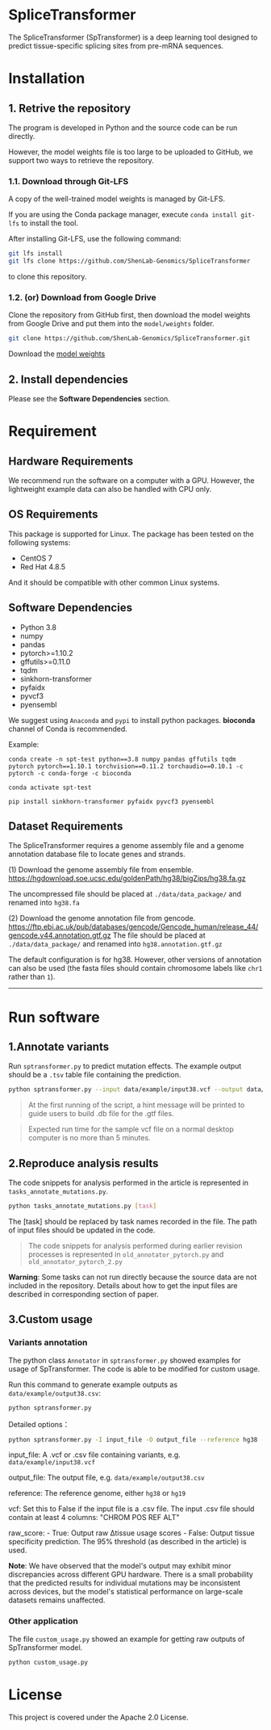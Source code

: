 # SpliceTransformer

The SpliceTransformer (SpTransformer) is a deep learning tool designed to predict tissue-specific splicing sites from pre-mRNA sequences.


# Installation
## 1. Retrive the repository

The program is developed in Python and the source code can be run directly.

However, the model weights file is too large to be uploaded to GitHub, we support two ways to retrieve the repository.

### 1.1. Download through Git-LFS
A copy of the well-trained model weights is managed by Git-LFS.

If you are using the Conda package manager, execute `conda install git-lfs` to install the tool.

After installing Git-LFS, use the following command:
```bash
git lfs install
git lfs clone https://github.com/ShenLab-Genomics/SpliceTransformer
```
to clone this repository.

### 1.2. (or) Download from Google Drive

Clone the repository from GitHub first, then download the model weights from Google Drive and put them into the `model/weights` folder.
```bash
git clone https://github.com/ShenLab-Genomics/SpliceTransformer.git
```
Download the [model weights](https://drive.google.com/file/d/1d8n4vHDSbXqpPc_JFEswLomSUDBgHvno/view?usp=drive_link)

## 2. Install dependencies
Please see the **Software Dependencies** section.

# Requirement

## Hardware Requirements

We recommend run the software on a computer with a GPU. However, the lightweight example data can also be handled with CPU only.

## OS Requirements
This package is supported for Linux. The package has been tested on the following systems:
- CentOS 7
- Red Hat 4.8.5

And it should be compatible with other common Linux systems.

## Software Dependencies


- Python 3.8
- numpy
- pandas
- pytorch>=1.10.2
- gffutils>=0.11.0
- tqdm
- sinkhorn-transformer
- pyfaidx
- pyvcf3
- pyensembl

We suggest using `Anaconda` and `pypi` to install python packages. **bioconda** channel of Conda is recommended.

Example:
```
conda create -n spt-test python==3.8 numpy pandas gffutils tqdm pytorch pytorch==1.10.1 torchvision==0.11.2 torchaudio==0.10.1 -c pytorch -c conda-forge -c bioconda

conda activate spt-test

pip install sinkhorn-transformer pyfaidx pyvcf3 pyensembl
```


## Dataset Requirements

The SpliceTransformer requires a genome assembly file and a genome annotation database file to locate genes and strands.

(1) Download the genome assembly file from ensemble. 
<https://hgdownload.soe.ucsc.edu/goldenPath/hg38/bigZips/hg38.fa.gz> 

The uncompressed file should be placed at `./data/data_package/` and renamed into `hg38.fa`

(2) Download the genome annotation file from gencode.
<https://ftp.ebi.ac.uk/pub/databases/gencode/Gencode_human/release_44/gencode.v44.annotation.gtf.gz>
The file should be placed at `./data/data_package/` and renamed into `hg38.annotation.gtf.gz`

The default configuration is for hg38. However, other versions of annotation can also be used (the fasta files should contain chromosome labels like `chr1` rather than `1`).


---

# Run software

## 1.Annotate variants

Run `sptransformer.py` to predict mutation effects. The example output should be a `.tsv` table file containing the prediction.
```bash
python sptransformer.py --input data/example/input38.vcf --output data/example/output38.tsv --reference hg38
```

>At the first running of the script, a hint message will be printed to guide users to build .db file for the .gtf files.

>Expected run time for the sample vcf file on a normal desktop computer is no more than 5 minutes.

## 2.Reproduce analysis results

The code snippets for analysis performed in the article is represented in `tasks_annotate_mutations.py`.

```bash
python tasks_annotate_mutations.py [task]
```


The [task] should be replaced by task names recorded in the file. The path of input files should be updated in the code.

> The code snippets for analysis performed during earlier revision processes is represented in `old_annotator_pytorch.py` and `old_annotator_pytorch_2.py`

**Warning**: Some tasks can not run directly because the source data are not included in the repository. Details about how to get the input files are described in corresponding section of paper.

## 3.Custom usage

### Variants annotation
The python class `Annotator` in `sptransformer.py` showed examples for usage of SpTransformer. The code is able to be modified for custom usage.

Run this command to generate example outputs as `data/example/output38.csv`:
```bash
python sptransformer.py
```

Detailed options：
```bash
python sptransformer.py -I input_file -O output_file --reference hg38 --vcf True --raw_score False
```
input_file: A .vcf or .csv file containing variants, e.g. `data/example/input38.vcf`

output_file: The output file, e.g. `data/example/output38.csv`

reference: The reference genome, either `hg38` or `hg19`

vcf: Set this to False if the input file is a .csv file. The input .csv file should contain at least 4 columns: "CHROM POS REF ALT"

raw_score:
    - True: Output raw Δtissue usage scores
    - False: Output tissue specificity prediction. The 95% threshold (as described in the article) is used.

**Note**: We have observed that the model's output may exhibit minor discrepancies across different GPU hardware. There is a small probability that the predicted results for individual mutations may be inconsistent across devices, but the model's statistical performance on large-scale datasets remains unaffected.

### Other application
The file `custom_usage.py` showed an example for getting raw outputs of SpTransformer model.

```python
python custom_usage.py
```


# License

This project is covered under the Apache 2.0 License.